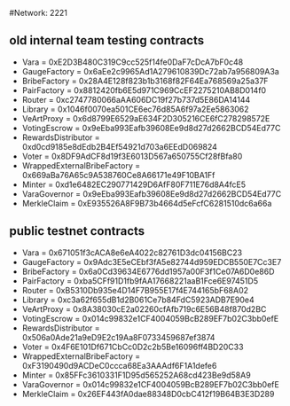 #Network: 2221 

## old internal team testing contracts

- Vara = 0xE2D3B480C319C9cc525f14fe0DaF7cDcA7bF0c48
- GaugeFactory = 0x6aEe2c9965Ad1A279610839Dc72ab7a956809A3a
- BribeFactory = 0x28A4E128f823b1b3168f82F64Ea768569a25a37F
- PairFactory = 0x8812420fb6E5d971C969CcEF2275210AB8D014f0
- Router = 0xc2747780066aAA606DC19f27b737d5E86DA14144
- Library = 0x1046f0070ea501CE6ec76d85A6f97a2Ee5863062
- VeArtProxy = 0x6d8799E6529aE634F2D305216CE6fC278298572E
- VotingEscrow = 0x9eEba993Eafb39608Ee9d8d27d2662BCD54Ed77C
- RewardsDistributor = 0xd0cd9185e8dEdb2B4Ef54921d703a6EEdD069824
- Voter = 0x8DF9AdCF8d19f3E6013D567a650755Cf28fBfa80
- WrappedExternalBribeFactory = 0x669aBa76A65c9A538760Ce8A66171e49F10BA1Ff
- Minter = 0xd1e6482EC290771429D6AfF80F711E76d8A4fcE5
- VaraGovernor = 0x9eEba993Eafb39608Ee9d8d27d2662BCD54Ed77C
- MerkleClaim = 0xE935526A8F9B73b4664d5eFcfC6281510dc6a66a


## public testnet contracts

- Vara = 0x671051f3cACA8e6eA4022c82761D3dc04156BC23
- GaugeFactory = 0x9Adc3E5eCEbf3fA5e82744d959EDCB550E7Cc3E7
- BribeFactory = 0x6a0Cd39634E6776dd1957a00F3f1Ce07A6D0e86D
- PairFactory = 0xba5CFf91D1fb9fAA17668221aaB1Fce6E97451D5
- Router = 0xB5310Db935e4D14F7B955E17f4E744165bF68A02
- Library = 0xc3a62f655dB1d2B061Ce7b84FdC5923ADB7E90e4
- VeArtProxy = 0x8A38030cE2a02260cfAfb719c6E56B48f870d2BC
- VotingEscrow = 0x014c99832e1CF4004059BcB289EF7b02C3bb0efE
- RewardsDistributor = 0x506a0Ade21a9eD9E2c19Aa8F0733459687ef3874
- Voter = 0x4F6E101Df671CbCc0D2c2b5Be16096ff4BD20C33
- WrappedExternalBribeFactory = 0xF3190490d9ACDeC0ccca68Ea3AAAdf6F1A1defe6
- Minter = 0x85FFc3610331F1D95d565252A68cd423Be9d58A9
- VaraGovernor = 0x014c99832e1CF4004059BcB289EF7b02C3bb0efE
- MerkleClaim = 0x26EF443fA0dae88348D0cbC412f19B64B3E3D289
